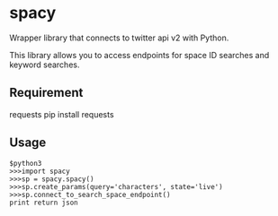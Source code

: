 # spacy
Wrapper library that connects to twitter api v2 with Python.

This library allows you to access endpoints for space ID searches and keyword searches.

## Requirement
requests 
pip install requests

## Usage

```
$python3
>>>import spacy
>>>sp = spacy.spacy()
>>>sp.create_params(query='characters', state='live')
>>>sp.connect_to_search_space_endpoint()
print return json
```